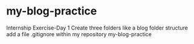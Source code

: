 # my-blog-practice
Internship Exercise-Day 1
    Create three folders like a blog folder structure  
    add a file .gitignore
    within my repository my-blog-practice